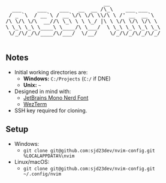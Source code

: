 <p align="center">
  <pre>
                               __                
  ___     ___    ___   __  __ /\_\    ___ ___    
 / _ `\  / __`\ / __`\/\ \/\ \\/\ \ /' __` __`\                        My personal Neovim config :)
/\ \/\ \/\  __//\ \_\ \ \ \_/ |\ \ \/\ \/\ \/\ \                     Designed to be quiet and minimal,
\ \_\ \_\ \____\ \____/\ \___/  \ \_\ \_\ \_\ \_\                          but also--a full IDE!
 \/_/\/_/\/____/\/___/  \/__/    \/_/\/_/\/_/\/_/
  </pre>
</p>

## Notes

- Initial working directories are:
  - **Windows:** `C:/Projects` (`C:/` if DNE)
  - **Unix:** `~`
- Designed in mind with:
  - [JetBrains Mono Nerd Font](https://www.nerdfonts.com/font-downloads)
  - [WezTerm](https://wezterm.org/installation.html)
- SSH key required for cloning.

## Setup
- Windows:
  - `git clone git@github.com:sjd23dev/nvim-config.git %LOCALAPPDATA%\nvim`
- Linux/macOS:
  - `git clone git@github.com:sjd23dev/nvim-config.git ~/.config/nvim` 
